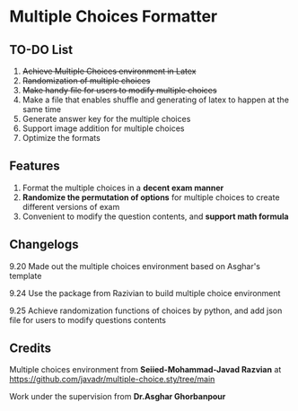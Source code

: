 # Multiple Choices Formatter
## TO-DO List
1. ~~Achieve Multiple Choices environment in Latex~~
2. ~~Randomization of multiple choices~~
3. ~~Make handy file for users to modify multiple choices~~
4. Make a file that enables shuffle and generating of latex to happen at the same time
5. Generate answer key for the multiple choices
6. Support image addition for multiple choices
7. Optimize the formats

## Features
1. Format the multiple choices in a **decent exam manner**
2. **Randomize the permutation of options** for multiple choices to create different versions of exam
3. Convenient to modify the question contents, and **support math formula**


## Changelogs
9.20 Made out the multiple choices environment based on Asghar's template

9.24 Use the package from Razivian to build multiple choice environment

9.25 Achieve randomization functions of choices by python, and add json file for users to modify questions contents

## Credits
Multiple choices environment from **Seiied-Mohammad-Javad Razvian** at https://github.com/javadr/multiple-choice.sty/tree/main

Work under the supervision from **Dr.Asghar Ghorbanpour**